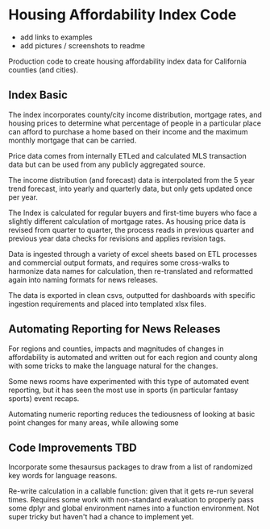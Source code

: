 # Housing Affordability Index Code 

* add links to examples 
* add pictures / screenshots to readme

Production code to create housing affordability index data for California counties (and cities).

## Index Basic

The index incorporates county/city income distribution, mortgage rates, and housing prices to determine what percentage of people in a particular place can afford to purchase a home based on their income and the maximum monthly mortgage that can be carried. 

Price data comes from internally ETLed and calculated MLS transaction data but can be used from any publicly aggregated source. 

The income distribution (and forecast) data is interpolated from the 5 year trend forecast, into yearly and quarterly data, but only gets updated once per year. 

The Index is calculated for regular buyers and first-time buyers who face a slightly different calculation of mortgage rates. As housing price data is revised from quarter to quarter, the process reads in previous quarter and previous year data checks for revisions and applies revision tags.

Data is ingested through a variety of excel sheets based on ETL processes and commercial output formats, and requires some cross-walks to harmonize data names for calculation, then re-translated and reformatted again into naming formats for news releases.

The data is exported in clean csvs, outputted for dashboards with specific ingestion requirements and placed into templated xlsx files.  

## Automating Reporting for News Releases 

For regions and counties, impacts and magnitudes of changes in affordability is automated and written out for each region and county along with some tricks to make the language natural for the changes. 

Some news rooms have experimented with this type of automated event reporting, but it has seen the most use in sports (in particular fantasy sports) event recaps. 

Automating numeric reporting reduces the tediousness of looking at basic point changes for many areas, while allowing some   

## Code Improvements TBD

Incorporate some thesaursus packages to draw from a list of randomized key words for language reasons.

Re-write calculation in a callable function: given that it gets re-run several times. Requires some work with non-standard evaluation to properly pass some dplyr and global environment names into a function environment. Not super tricky but haven't had a chance to implement yet.
